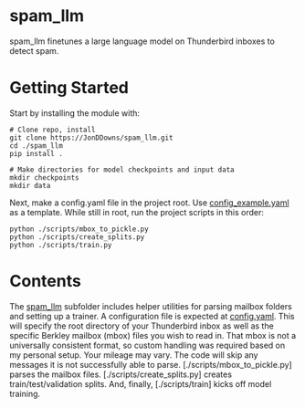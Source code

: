 # spam_llm

spam_llm finetunes a large language model on Thunderbird inboxes to detect spam.

# Getting Started

Start by installing the module with:

```{bash}
# Clone repo, install
git clone https://JonDDowns/spam_llm.git
cd ./spam_llm
pip install .

# Make directories for model checkpoints and input data
mkdir checkpoints
mkdir data
```

Next, make a config.yaml file in the project root.
Use [config_example.yaml](./config_example.yaml) as a template.
While still in root, run the project scripts in this order:

```{bash}
python ./scripts/mbox_to_pickle.py
python ./scripts/create_splits.py
python ./scripts/train.py
```

# Contents

The [spam_llm](./spam_llm) subfolder includes helper utilities for parsing mailbox folders and setting up a trainer. 
A configuration file is expected at [config.yaml](./config.yaml).
This will specify the root directory of your Thunderbird inbox as well as the specific Berkley mailbox (mbox) files you wish to read in.
That mbox is not a universally consistent format, so custom handling was required based on my personal setup.
Your mileage may vary.
The code will skip any messages it is not successfully able to parse.
[./scripts/mbox_to_pickle.py] parses the mailbox files.
[./scripts/create_splits.py] creates train/test/validation splits.
And, finally, [./scripts/train] kicks off model training.
